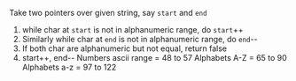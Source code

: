Take two pointers over given string, say `start` and `end`
1. while char at `start` is not in alphanumeric range, do `start`++
2. Similarly while char at `end` is not in alphanumeric range, do `end`--
3. If both char are alphanumeric but not equal, return false
4. start++, end--
Numbers ascii range = 48 to 57
Alphabets A-Z = 65 to 90
Alphabets a-z = 97 to 122